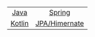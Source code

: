 |                                           |                                           |
|:-----------------------------------------:|:-----------------------------------------:|
| [Java](./java/java_tutorials.md)          | [Spring](./spring/spring_tutorials.md)    |
| [Kotlin](./kotlin/kotlin_tutorials.md)    | [JPA/Himernate](./jpa_hib_tutorials.md)   |